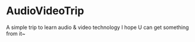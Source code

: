 # AudioVideoTrip
A simple trip to learn audio & video technology
I hope U can get something from it~
